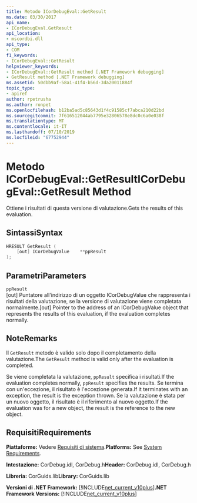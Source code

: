 ```yaml
---
title: Metodo ICorDebugEval::GetResult
ms.date: 03/30/2017
api_name:
- ICorDebugEval.GetResult
api_location:
- mscordbi.dll
api_type:
- COM
f1_keywords:
- ICorDebugEval::GetResult
helpviewer_keywords:
- ICorDebugEval::GetResult method [.NET Framework debugging]
- GetResult method [.NET Framework debugging]
ms.assetid: 50dbb9af-58a1-41f4-b56d-3da20011884f
topic_type:
- apiref
author: rpetrusha
ms.author: ronpet
ms.openlocfilehash: b12ba5ad5c85643d1f4c91585cf7abca210d22bd
ms.sourcegitcommit: 7f616512044ab7795e32806578e8dc0c6a0e038f
ms.translationtype: MT
ms.contentlocale: it-IT
ms.lasthandoff: 07/10/2019
ms.locfileid: "67752944"
---
```

# <a name="icordebugevalgetresult-method"></a><span data-ttu-id="47191-102">Metodo ICorDebugEval::GetResult</span><span class="sxs-lookup"><span data-stu-id="47191-102">ICorDebugEval::GetResult Method</span></span>
<span data-ttu-id="47191-103">Ottiene i risultati di questa versione di valutazione.</span><span class="sxs-lookup"><span data-stu-id="47191-103">Gets the results of this evaluation.</span></span>  
  
## <a name="syntax"></a><span data-ttu-id="47191-104">Sintassi</span><span class="sxs-lookup"><span data-stu-id="47191-104">Syntax</span></span>  
  
```cpp  
HRESULT GetResult (  
    [out] ICorDebugValue    **ppResult  
);  
```  
  
## <a name="parameters"></a><span data-ttu-id="47191-105">Parametri</span><span class="sxs-lookup"><span data-stu-id="47191-105">Parameters</span></span>  
 `ppResult`  
 <span data-ttu-id="47191-106">[out] Puntatore all'indirizzo di un oggetto ICorDebugValue che rappresenta i risultati della valutazione, se la versione di valutazione viene completata normalmente.</span><span class="sxs-lookup"><span data-stu-id="47191-106">[out] Pointer to the address of an ICorDebugValue object that represents the results of this evaluation, if the evaluation completes normally.</span></span>  
  
## <a name="remarks"></a><span data-ttu-id="47191-107">Note</span><span class="sxs-lookup"><span data-stu-id="47191-107">Remarks</span></span>  
 <span data-ttu-id="47191-108">Il `GetResult` metodo è valido solo dopo il completamento della valutazione.</span><span class="sxs-lookup"><span data-stu-id="47191-108">The `GetResult` method is valid only after the evaluation is completed.</span></span>  
  
 <span data-ttu-id="47191-109">Se viene completata la valutazione, `ppResult` specifica i risultati.</span><span class="sxs-lookup"><span data-stu-id="47191-109">If the evaluation completes normally, `ppResult` specifies the results.</span></span> <span data-ttu-id="47191-110">Se termina con un'eccezione, il risultato è l'eccezione generata.</span><span class="sxs-lookup"><span data-stu-id="47191-110">If it terminates with an exception, the result is the exception thrown.</span></span> <span data-ttu-id="47191-111">Se la valutazione è stata per un nuovo oggetto, il risultato è il riferimento al nuovo oggetto.</span><span class="sxs-lookup"><span data-stu-id="47191-111">If the evaluation was for a new object, the result is the reference to the new object.</span></span>  
  
## <a name="requirements"></a><span data-ttu-id="47191-112">Requisiti</span><span class="sxs-lookup"><span data-stu-id="47191-112">Requirements</span></span>  
 <span data-ttu-id="47191-113">**Piattaforme:** Vedere [Requisiti di sistema](../../../../docs/framework/get-started/system-requirements.md).</span><span class="sxs-lookup"><span data-stu-id="47191-113">**Platforms:** See [System Requirements](../../../../docs/framework/get-started/system-requirements.md).</span></span>  
  
 <span data-ttu-id="47191-114">**Intestazione:** CorDebug.idl, CorDebug.h</span><span class="sxs-lookup"><span data-stu-id="47191-114">**Header:** CorDebug.idl, CorDebug.h</span></span>  
  
 <span data-ttu-id="47191-115">**Libreria:** CorGuids.lib</span><span class="sxs-lookup"><span data-stu-id="47191-115">**Library:** CorGuids.lib</span></span>  
  
 <span data-ttu-id="47191-116">**Versioni di .NET Framework:** [!INCLUDE[net_current_v10plus](../../../../includes/net-current-v10plus-md.md)]</span><span class="sxs-lookup"><span data-stu-id="47191-116">**.NET Framework Versions:** [!INCLUDE[net_current_v10plus](../../../../includes/net-current-v10plus-md.md)]</span></span>

